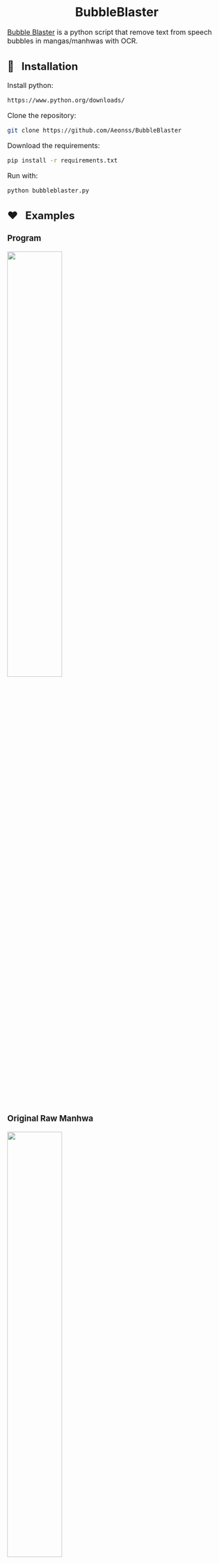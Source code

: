 <h1 align="center">BubbleBlaster</h1>

<font size="3"><a href="https://github.com/Aeonss/BubbleBlaster/releases/latest/">Bubble Blaster</a> is a python script that remove text from speech bubbles in mangas/manhwas with OCR.

<font size="3">

## 🔨 &nbsp; Installation
Install python:
``` bash
https://www.python.org/downloads/
```

Clone the repository:
``` bash
git clone https://github.com/Aeonss/BubbleBlaster
```

Download the requirements:
``` bash
pip install -r requirements.txt
```

Run with:
```bash
python bubbleblaster.py
```

## ❤️ &nbsp; Examples

### Program
<img src="https://i.imgur.com/jCIFmG6.png" width="50%" height="50%">

### Original Raw Manhwa
<img src="https://i.imgur.com/GK9WTEE.png" width="50%" height="50%">

### After BubbleBlast
<img src="https://i.imgur.com/i5P85uJ.png" width="50%" height="50%">

### Raw Text
<img src="https://i.imgur.com/vMNrrIj.png">

### Translated Text
<img src="https://i.imgur.com/Xvjn5Ls.png">

### Files
<img src="https://i.imgur.com/Ok8tzNV.png">


## 🚀 &nbsp; Usage
1. Click on the "Import Image(s)" button to select the images you want to OCR (remove the text of)
    * You can select 1 image, or multiple by ctrl + clicking the images or drag selecting them
2. Select the language that the text is in
    * By default, the language is Korean, but Chinese, Japanese, and English is also supported.
    * Please request for more languages [here](https://github.com/Aeonss/BubbleBlaster/issues)
3. Select the confidence level by dragging the slider
    * Confidence level is how "sure" the AI is that the text is the language you selected
    * By default, the confidence level is 0.4.
    * The higher the number, the less likely text is recognized and OCR'd, but the text is more likely to be the selected language
    * The lower the number, the more likely that more text is recognized and OCR'd, but the text may include symbols or parts of the art
4. Select any additional options
    * "Export raw text" option will give a text file (.txt) of the text that the program OCR'd
    * "Export translated text" option will give a text file (.txt) of the translated text that the program OCR'd
    * "Preview image before exporting" option will give a preview window of all found text in the image along with the confidence level. This is so that you can play with the confidence level to get all the text you want to be removed.

## ✅ &nbsp; Additional Information
* BubbleBlaster was created with [**EasyOCR**](https://github.com/JaidedAI/EasyOCR) and [**Deep-Translator**](https://github.com/nidhaloff/deep-translator).
* Note that due to the way the text is exported, the translation is not entirely accurate.
* Please request any features or report any bugs in [issues](https://github.com/Aeonss/BubbleBlaster/issues).


## 🤖 &nbsp; To Do
* Make translations better
* Somehow package everything into an exe...


## 📘 &nbsp; License
BubbleBlaster is released under the [MIT license](https://github.com/Aeonss/BubbleBlaster/blob/master/LICENSE.md).

</font>